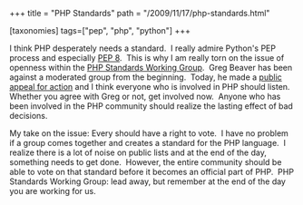 +++
title = "PHP Standards"
path = "/2009/11/17/php-standards.html"

[taxonomies]
tags=["pep", "php", "python"]
+++

I think PHP desperately needs a standard.  I really admire Python's PEP process and especially <a href="http://www.python.org/dev/peps/pep-0008/">PEP 8</a>.  This is why I am really torn on the issue of openness within the <a href="http://groups.google.com/group/php-standards">PHP Standards Working Group</a>.  Greg Beaver has been against a moderated group from the beginning.  Today, he made a <a href="http://greg.chiaraquartet.net/archives/206-How-to-put-the-FAIL-in-open-source.html">public appeal for action</a> and I think everyone who is involved in PHP should listen.  Whether you agree with Greg or not, get involved now.  Anyone who has been involved in the PHP community should realize the lasting effect of bad decisions.

My take on the issue:
Every should have a right to vote.  I have no problem if a group comes together and creates a standard for the PHP language.  I realize there is a lot of noise on public lists and at the end of the day, something needs to get done.  However, the entire community should be able to vote on that standard before it becomes an official part of PHP.  PHP Standards Working Group: lead away, but remember at the end of the day you are working for us.
